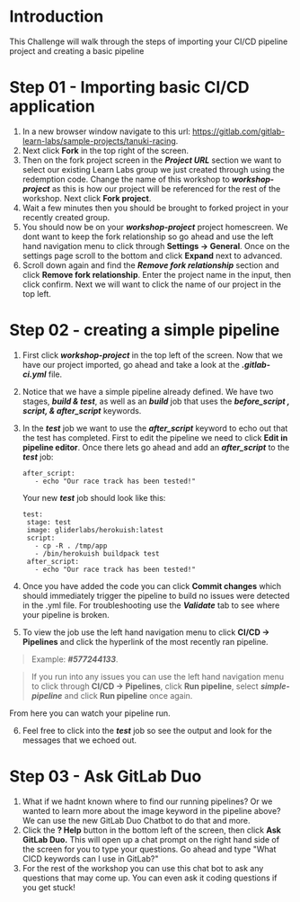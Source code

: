 # Introduction

This Challenge will walk through the steps of importing your CI/CD pipeline project and creating a basic pipeline

# Step 01 - Importing basic CI/CD application

1. In a new browser window navigate to this url: https://gitlab.com/gitlab-learn-labs/sample-projects/tanuki-racing.
2. Next click **Fork** in the top right of the screen.
3. Then on the fork project screen in the **_Project URL_** section we want to select our existing Learn Labs group we just created through using the redemption code. Change the name of this workshop to **_workshop-project_** as this is how our project will be referenced for the rest of the workshop. Next click **Fork project**.
4. Wait a few minutes then you should be brought to forked project in your recently created group.
5. You should now be on your **_workshop-project_** project homescreen. We dont want to keep the fork relationship so go ahead and use the left hand navigation menu to click through **Settings -\> General**. Once on the settings page scroll to the bottom and click **Expand** next to advanced.
6. Scroll down again and find the **_Remove fork relationship_** section and click **Remove fork relationship**. Enter the project name in the input, then click confirm. Next we will want to click the name of our project in the top left.

# Step 02 - creating a simple pipeline

1. First click **_workshop-project_** in the top left of the screen. Now that we have our project imported, go ahead and take a look at the **_.gitlab-ci.yml_** file.
2. Notice that we have a simple pipeline already defined. We have two stages, **_build & test_**, as well as an **_build_** job that uses the **_before_script , script, & after_script_** keywords.

3. In the **_test_** job we want to use the **_after_script_** keyword to echo out that the test has completed. First to edit the pipeline we need to click **Edit in pipeline editor**. Once there lets go ahead and add an **_after_script_** to the **_test_** job:

   ```plaintext
   after_script:
      - echo "Our race track has been tested!"
   ```

   Your new **_test_** job should look like this:

   ```plaintext
   test:
    stage: test
    image: gliderlabs/herokuish:latest
    script:
      - cp -R . /tmp/app
      - /bin/herokuish buildpack test
    after_script:
      - echo "Our race track has been tested!"
   ```
4. Once you have added the code you can click **Commit changes** which should immediately trigger the pipeline to build no issues were detected in the .yml file. For troubleshooting use the **_Validate_** tab to see where your pipeline is broken.
5. To view the job use the left hand navigation menu to click **CI/CD -\> Pipelines** and click the hyperlink of the most recently ran pipeline.

> Example: **_#577244133_**.

> If you run into any issues you can use the left hand navigation menu to click through **CI/CD -\> Pipelines**, click **Run pipeline**, select **_simple-pipeline_** and click **Run pipeline** once again.

From here you can watch your pipeline run.

6. Feel free to click into the **_test_** job so see the output and look for the messages that we echoed out.

# Step 03 - Ask GitLab Duo
  1. What if we hadnt known where to find our running pipelines? Or we wanted to learn more about the image keyword in the pipeline above? We can use the new GitLab Duo Chatbot to do that and more.
  2. Click the **? Help** button in the bottom left of the screen, then click **Ask GitLab Duo.** This will open up a chat prompt on the right hand side of the screen for you to type your questions. Go ahead and type "What CICD keywords can I use in GitLab?"
  3. For the rest of the workshop you can use this chat bot to ask any questions that may come up. You can even ask it coding questions if you get stuck!
  
